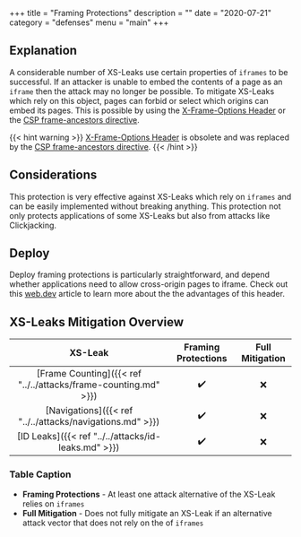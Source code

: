 +++
title = "Framing Protections"
description = ""
date = "2020-07-21"
category = "defenses"
menu = "main"
+++

## Explanation

A considerable number of XS-Leaks use certain properties of `iframes` to be successful. If an attacker is unable to embed the contents of a page as an `iframe` then the attack may no longer be possible. To mitigate XS-Leaks which rely on this object, pages can forbid or select which origins can embed its pages. This is possible by using the [X-Frame-Options Header](https://developer.mozilla.org/en-US/docs/Web/HTTP/Headers/X-Frame-Options) or the [CSP frame-ancestors directive](https://developer.mozilla.org/en-US/docs/Web/HTTP/Headers/Content-Security-Policy/frame-ancestors).

{{< hint warning >}}
[X-Frame-Options Header](https://developer.mozilla.org/en-US/docs/Web/HTTP/Headers/X-Frame-Options) is obsolete and was replaced by the [CSP frame-ancestors directive](https://developer.mozilla.org/en-US/docs/Web/HTTP/Headers/Content-Security-Policy/frame-ancestors).
{{< /hint >}}

## Considerations

This protection is very effective against XS-Leaks which rely on `iframes` and can be easily implemented without breaking anything. This protection not only protects applications of some XS-Leaks but also from attacks like Clickjacking.

## Deploy

Deploy framing protections is particularly straightforward, and depend whether applications need to allow cross-origin pages to iframe. Check out this [web.dev](https://web.dev/same-origin-policy/) article to learn more about the the advantages of this header.

## XS-Leaks Mitigation Overview

|                           XS-Leak                                 |    Framing Protections   |  Full Mitigation   |
|:-----------------------------------------------------------------:|:------------------------:|:-------------------:
| [Frame Counting]({{< ref "../../attacks/frame-counting.md" >}})   |         ✔️               |         ❌
| [Navigations]({{< ref "../../attacks/navigations.md" >}})         |         ✔️               |         ❌
| [ID Leaks]({{< ref "../../attacks/id-leaks.md" >}})               |         ✔️               |         ❌

### Table Caption

- **Framing Protections** - At least one attack alternative of the XS-Leak relies on `iframes`
- **Full Mitigation** - Does not fully mitigate an XS-Leak if an alternative attack vector that does not rely on the of `iframes`